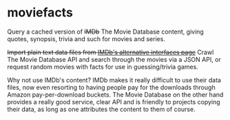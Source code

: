 # moviefacts
Query a cached version of ~~IMDb~~ The Movie Database content, giving quotes, synopsis, trivia and such for movies and series.

~~Import plain text data files from [IMDb's alternative interfaces page](http://www.imdb.com/interfaces)~~ Crawl The Movie Database API and search through the movies via a JSON API, or request random movies with facts for use in guessing/trivia games.

Why not use IMDb's content? IMDb makes it really difficult to use their data files, now even resorting to having people pay for the downloads through Amazon pay-per-download buckets. The Movie Database on the other hand provides a really good service, clear API and is friendly to projects copying their data, as long as one attributes the content to them of course.
